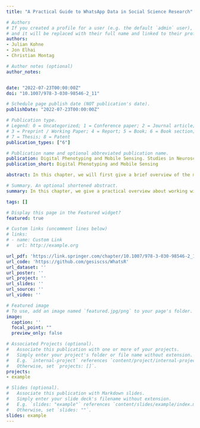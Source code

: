 ```yaml
---
title: "A Practical Guide to WhatsApp Data in Social Science Research"

# Authors
# If you created a profile for a user (e.g. the default `admin` user), write the username (folder name) here 
# and it will be replaced with their full name and linked to their profile.
authors:
- Julian Kohne
- Jon Elhai
- Christian Montag

# Author notes (optional)
author_notes:


date: "2022-07-23T00:00:00Z"
doi: "10.1007/978-3-030-98546-2_11"

# Schedule page publish date (NOT publication's date).
publishDate: "2022-07-23T00:00:00Z"

# Publication type.
# Legend: 0 = Uncategorized; 1 = Conference paper; 2 = Journal article;
# 3 = Preprint / Working Paper; 4 = Report; 5 = Book; 6 = Book section;
# 7 = Thesis; 8 = Patent
publication_types: ["6"]

# Publication name and optional abbreviated publication name.
publication: Digital Phenotyping and Mobile Sensing. Studies in Neuroscience, Psychology and Behavioral Economics.
publication_short: Digital Phenotyping and Mobile Sensing

abstract: In this chapter, we will first give a brief overview of the mobile instant messaging landscape. Subsequently, we focus on the instant messaging application WhatsApp and describe its current features and which kinds of data can be extracted from it. Based on the existing literature, we provide practical advice for researchers seeking to work with WhatsApp data with respect to data collection, participant incentivization, data processing, informed consent, anonymization, and reproducibility of research. These insights might also prove useful to researchers seeking to work with other kinds of chat log data. We conclude that WhatsApp is an intriguing data source for social science research questions but that the data have to be treated with great caution to ensure ethical conduct. To facilitate this, we present several issues to contemplate for designing studies and briefly introduce the “WhatsR” package for R - our own package for parsing and visualizing data from exported WhatsApp chat logs with convenience features for tailoring, anonymizing, and extracting metadata from them. 

# Summary. An optional shortened abstract.
summary: In this chapter, we give a practical overview about working with data from WhatsApp, specifically, donated WhatsApp chatlogs, to answer social science research questions.

tags: []

# Display this page in the Featured widget?
featured: true

# Custom links (uncomment lines below)
# links:
# - name: Custom Link
#   url: http://example.org

url_pdf: 'https://link.springer.com/chapter/10.1007/978-3-030-98546-2_11'
url_code: 'https://github.com/gesiscss/WhatsR'
url_dataset: ''
url_poster: ''
url_project: ''
url_slides: ''
url_source: ''
url_video: ''

# Featured image
# To use, add an image named `featured.jpg/png` to your page's folder. 
image:
  caption: ''
  focal_point: ""
  preview_only: false

# Associated Projects (optional).
#   Associate this publication with one or more of your projects.
#   Simply enter your project's folder or file name without extension.
#   E.g. `internal-project` references `content/project/internal-project/index.md`.
#   Otherwise, set `projects: []`.
projects:
- example

# Slides (optional).
#   Associate this publication with Markdown slides.
#   Simply enter your slide deck's filename without extension.
#   E.g. `slides: "example"` references `content/slides/example/index.md`.
#   Otherwise, set `slides: ""`.
slides: example
---
```

